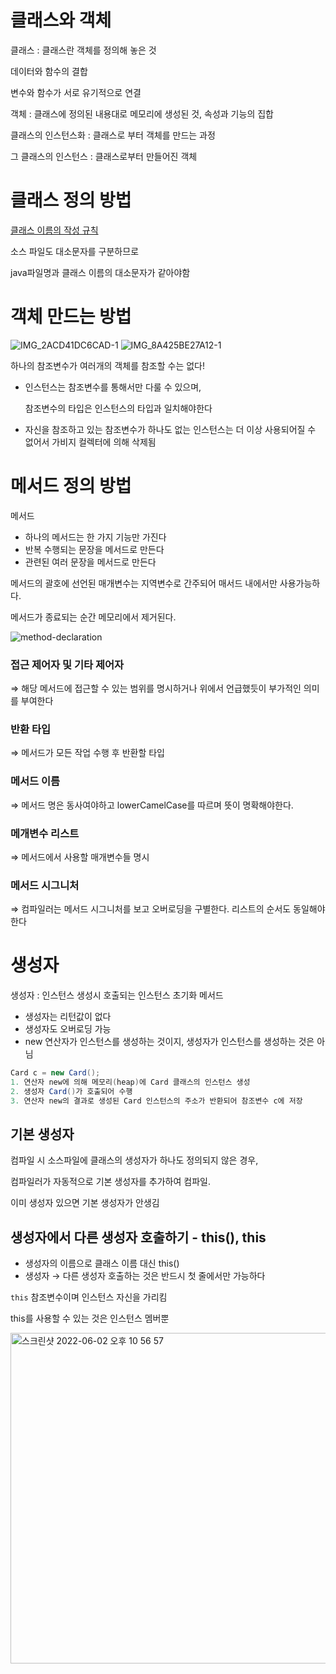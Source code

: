 # 클래스와 객체

클래스 : 클래스란 객체를 정의해 놓은 것

데이터와 함수의 결합

변수와 함수가 서로 유기적으로 연결

객체 : 클래스에 정의된 내용대로 메모리에 생성된 것, 속성과 기능의 집합

클래스의 인스턴스화  : 클래스로 부터 객체를 만드는 과정

그 클래스의 인스턴스 : 클래스로부터 만들어진 객체

# 클래스 정의 방법

[클래스 이름의 작성 규칙](https://www.notion.so/e8fde9a0a3ab4e0385be2d7398ab85e8)

소스 파일도 대소문자를 구분하므로

java파일명과 클래스 이름의 대소문자가 같아야함

# 객체 만드는 방법

![IMG_2ACD41DC6CAD-1](https://user-images.githubusercontent.com/37287788/171646316-3e60d4f4-d1be-45b4-9fe6-b4470f28ccde.jpeg)
![IMG_8A425BE27A12-1](https://user-images.githubusercontent.com/37287788/171646363-6240526d-aab7-49b0-b749-2015329714db.jpeg)

하나의 참조변수가 여러개의 객체를 참조할 수는 없다!

- 인스턴스는 참조변수를 통해서만 다룰 수 있으며,

    참조변수의 타입은 인스턴스의 타입과 일치해야한다

- 자신을 참조하고 있는 참조변수가 하나도 없는 인스턴스는 더 이상 사용되어질 수 없어서 가비지 컬렉터에 의해 삭제됨

# 메서드 정의 방법

메서드

- 하나의 메서드는 한 가지 기능만 가진다
- 반복 수행되는 문장을 메서드로 만든다
- 관련된 여러 문장을 메서드로 만든다

메서드의 괄호에 선언된 매개변수는 지역변수로 간주되어 매서드 내에서만 사용가능하다.

메서드가 종료되는 순간 메모리에서 제거된다.

![method-declaration](https://user-images.githubusercontent.com/37287788/171646559-ae42da66-275a-4e0c-add3-16afd52b3b59.png)

### 접근 제어자 및 기타 제어자

⇒ 해당 메서드에 접근할 수 있는 범위를 명시하거나 위에서 언급했듯이 부가적인 의미를 부여한다

### 반환 타입

⇒ 메서드가 모든 작업 수행 후 반환할 타입

### 메서드 이름

⇒ 메서드 명은 동사여야하고 lowerCamelCase를 따르며 뜻이 명확해야한다.

### 메개변수 리스트

⇒ 메서드에서 사용할 매개변수들 명시

### 메서드 시그니처

⇒ 컴파일러는 메서드 시그니처를 보고  오버로딩을 구별한다. 리스트의 순서도 동일해야한다

# 생성자

생성자 : 인스턴스 생성시 호출되는 인스턴스 초기화 메서드

- 생성자는 리턴값이 없다
- 생성자도 오버로딩 가능
- new 연산자가 인스턴스를 생성하는 것이지, 생성자가 인스턴스를 생성하는 것은 아님

```java
Card c = new Card();
1. 연산자 new에 의해 메모리(heap)에 Card 클래스의 인스턴스 생성
2. 생성자 Card()가 호출되어 수행
3. 연산자 new의 결과로 생성된 Card 인스턴스의 주소가 반환되어 참조변수 c에 저장
```

## 기본 생성자

컴파일 시 소스파일에 클래스의 생성자가 하나도 정의되지 않은 경우,

컴파일러가 자동적으로 기본 생성자를 추가하여 컴파일.

이미 생성자 있으면 기본 생성자가 안생김

## 생성자에서 다른 생성자 호출하기 - this(), this

- 생성자의 이름으로 클래스 이름 대신 this()
- 생성자 → 다른 생성자 호출하는 것은 반드시 첫 줄에서만 가능하다

`this` 참조변수이며 인스턴스 자신을 가리킴

 this를 사용할 수 있는 것은 인스턴스 멤버뿐  

 <img width="529" alt="스크린샷 2022-06-02 오후 10 56 57" src="https://user-images.githubusercontent.com/37287788/171646573-16e1b9aa-cbee-42fb-a731-479950ed604d.png">
